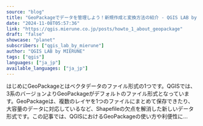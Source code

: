 ```yaml
---
source: "blog"
title: "GeoPackageでデータを管理しよう！新規作成と変換方法の紹介 - QGIS LAB by MIERUNE"
date: "2024-11-08T05:57:36"
link: "https://qgis.mierune.co.jp/posts/howto_1_about_geopackage"
draft: "false"
showcase: "planet"
subscribers: ["qgis_lab_by_mierune"]
author: "QGIS LAB by MIERUNE"
tags: ["qgis"]
languages: ["ja_jp"]
available_languages: ["ja_jp"]
---
```


はじめにGeoPackageとはベクタデータのファイル形式の1つです。QGISでは、3系のバージョンよりGeoPackageがデフォルトのファイル形式となっています。GeoPackageは、複数のレイヤを1つのファイルにまとめて保存できたり、大容量のデータに対応しているなど、Shapefileの欠点を解消した新しいデータ形式です。この記事では、QGISにおけるGeoPackageの使い方や利便性に...
